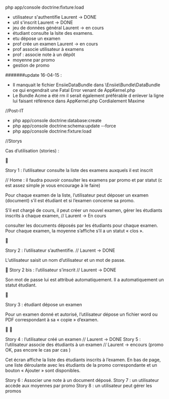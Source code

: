 php app/console doctrine:fixture:load

- utilisateur s'authentifie Laurent -> DONE
- util s'inscrit Laurent -> DONE 
- jeu de données général  Laurent -> en cours
- étudiant consulte la lsite des examens. 
- etu dépose un examen
- prof crée un examen Laurent -> en cours 
- prof associe utilisateur à examens
- prof : associe note à un dépôt 
- moyenne par promo
- gestion de promo

#######update 16-04-15 :

- Il manquait le fichier EnsiieDataBundle dans \Ensiie\Bundle\DataBundle ce qui engendrait une Fatal Error venant de AppKernel.php
- Le Bundle Acme a été rm il serait également préférable d enlever la ligne lui faisant référence dans AppKernel.php 
Cordialement Maxime

//Post-IT

- php app/console doctrine:database:create
- php app/console doctrine:schema:update --force
- php app/console doctrine:fixture:load

//Storys

Cas d’utilisation (stories) :



Story 1 : l’utilisateur consulte la liste des examens auxquels il est inscrit

// Home : il faudra pouvoir consulter les examens par promo et par statut (c est assez simple je vous encourage à le faire)

Pour chaque examen de la liste, l’utilisateur peut déposer un examen (document) s’il est étudiant et
si l’examen concerne sa promo. 

S’il est chargé de cours, il peut créer un nouvel examen, gérer les
étudiants inscrits à chaque examen, // Laurent -> En cours

consulter les documents déposés par les étudiants pour chaque
examen. Pour chaque examen, la moyenne s’affiche s’il a un statut « clos ».



Story 2 : l’utilisateur s’authentifie. // Laurent -> DONE 

L’utilisateur saisit un nom d’utilisateur et un mot de passe.

 Story 2 bis : l’utilisateur s’inscrit // Laurent -> DONE 

Son mot de passe lui est attribué automatiquement. Il a automatiquement un statut étudiant.



Story 3 : étudiant dépose un examen

Pour un examen donné et autorisé, l’utilisateur dépose un fichier word ou PDF correspondant à sa
« copie » d’examen.




Story 4 : l’utilisateur créé un examen // Laurent -> DONE 
Story 5 : l’utilisateur associe des étudiants à un examen // Laurent -> encours (promo OK, pas encore le cas par cas )

Cet écran affiche la liste des étudiants inscrits à l’examen. En bas de page, une liste déroulante avec
les étudiants de la promo correspondante et un bouton « Ajouter » sont disponibles.

Story 6 : Associer une note à un document déposé.
Story 7 : un utilisateur accède aux moyennes par promo
Story 8 : un utilisateur peut gérer les promos